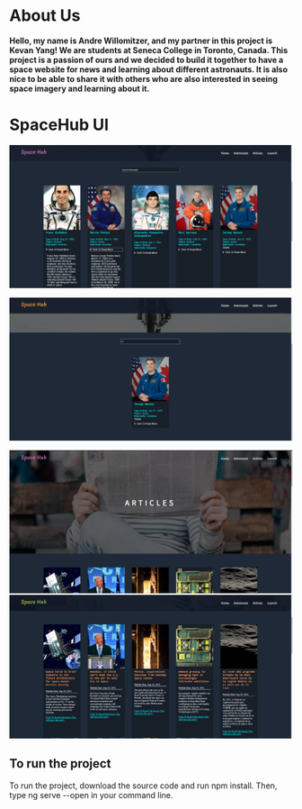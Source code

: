 # About Us

**Hello, my name is Andre Willomitzer, and my partner in this project is Kevan Yang! We are students at Seneca College in Toronto, Canada. This project is a passion of ours and we decided to build it together to have a space website for news and learning about different astronauts. It is also nice to be able to share it with others who are also interested in seeing space imagery and learning about it.**

# SpaceHub UI

![Astronaut Page](./astronaut_cards.png)

![Astronaut Search](./search_2.png)

![Astronaut Page](./articles_page.png)
![Astronaut Page](./recent_articles.png)

## To run the project

To run the project, download the source code and run npm install. Then, type ng serve --open in your command line.


